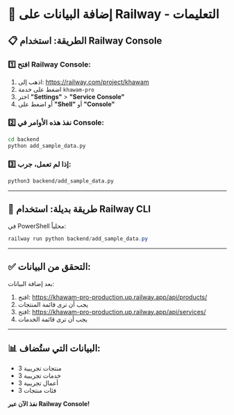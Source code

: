 # 🔧 إضافة البيانات على Railway - التعليمات

## 📋 الطريقة: استخدام Railway Console

### 1️⃣ افتح Railway Console:
1. اذهب إلى: https://railway.com/project/khawam
2. اضغط على خدمة `khawam-pro`
3. اختر **"Settings"** > **"Service Console"**
4. أو اضغط على **"Shell"** أو **"Console"**

### 2️⃣ نفذ هذه الأوامر في Console:

```bash
cd backend
python add_sample_data.py
```

### 3️⃣ إذا لم تعمل، جرب:

```bash
python3 backend/add_sample_data.py
```

---

## 🔄 طريقة بديلة: استخدام Railway CLI

في PowerShell محلياً:

```powershell
railway run python backend/add_sample_data.py
```

---

## ✅ التحقق من البيانات:

بعد إضافة البيانات:
1. افتح: https://khawam-pro-production.up.railway.app/api/products/
2. يجب أن ترى قائمة المنتجات
3. افتح: https://khawam-pro-production.up.railway.app/api/services/
4. يجب أن ترى قائمة الخدمات

---

## 📊 البيانات التي ستُضاف:

- 3 منتجات تجريبية
- 3 خدمات تجريبية
- 3 أعمال تجريبية
- 3 فئات منتجات

**نفذ الآن عبر Railway Console!**

